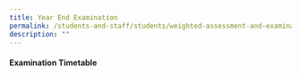 ```yaml
---
title: Year End Examination
permalink: /students-and-staff/students/weighted-assessment-and-examination/year-end-examination/
description: ""
---
```



#### Examination Timetable